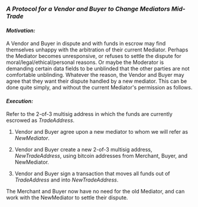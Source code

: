 ### *A Protocol for a Vendor and Buyer to Change Mediators Mid-Trade*

#### *Motivation:*
A Vendor and Buyer in dispute and with funds in escrow may find themselves unhappy with the arbitration of their current Mediator. Perhaps the Mediator becomes unresponsive, or refuses to settle the dispute for moral/legal/ethical/personal reasons. Or maybe the Moderator is demanding certain data fields to be unblinded that the other parties are  not comfortable unblinding. Whatever the reason, the Vendor and Buyer may agree that they want their dispute handled by a new mediator. This can be done quite simply, and without the current Mediator's permission as follows.

#### *Execution:*
Refer to the 2-of-3 multisig address in which the funds are currently escrowed as _TradeAddress_.  

1. Vendor and Buyer agree upon a new mediator to whom we will refer as _NewMediator_.

2. Vendor and Buyer create a new 2-of-3 multisig address, _NewTradeAddress_, using bitcoin addresses from Merchant, Buyer, and NewMediator.

3. Vendor and Buyer sign a transaction that moves all funds out of _TradeAddress_ and into _NewTradeAddress_.

The Merchant and Buyer now have no need for the old Mediator, and can work with the NewMediator to settle their dispute.
